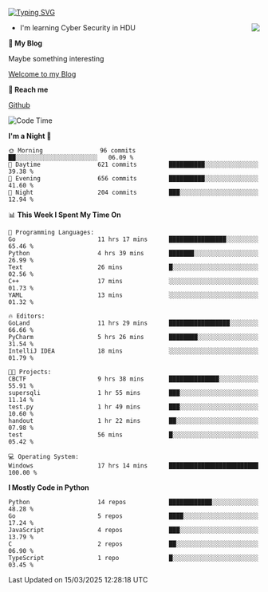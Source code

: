 [![Typing SVG](https://readme-typing-svg.herokuapp.com?font=Fira+Code&pause=1000&random=false&width=450&height=60&lines=Hello+%F0%9F%91%8B%F0%9F%8F%BB;I'm+JBNRZ)](https://git.io/typing-svg)

<a href="#">
  <img align="right" src="https://github-readme-stats.vercel.app/api?username=JBNRZ&show_icons=true&bg_color=15,f2f7fd,E0EAFC" />
</a>

- I'm learning Cyber Security in HDU

 **🌱 My Blog**

Maybe something interesting

[Welcome to my Blog](https://jbnrz.com.cn/)

 **💬 Reach me** 

[Github](https://github.com/JBNRZ)


<!--START_SECTION:waka-->
![Code Time](http://img.shields.io/badge/Code%20Time-1%2C028%20hrs%2037%20mins-blue)

**I'm a Night 🦉** 

```text
🌞 Morning                96 commits          ██░░░░░░░░░░░░░░░░░░░░░░░   06.09 % 
🌆 Daytime                621 commits         ██████████░░░░░░░░░░░░░░░   39.38 % 
🌃 Evening                656 commits         ██████████░░░░░░░░░░░░░░░   41.60 % 
🌙 Night                  204 commits         ███░░░░░░░░░░░░░░░░░░░░░░   12.94 % 
```


📊 **This Week I Spent My Time On** 

```text
💬 Programming Languages: 
Go                       11 hrs 17 mins      ████████████████░░░░░░░░░   65.46 % 
Python                   4 hrs 39 mins       ███████░░░░░░░░░░░░░░░░░░   26.99 % 
Text                     26 mins             █░░░░░░░░░░░░░░░░░░░░░░░░   02.56 % 
C++                      17 mins             ░░░░░░░░░░░░░░░░░░░░░░░░░   01.73 % 
YAML                     13 mins             ░░░░░░░░░░░░░░░░░░░░░░░░░   01.32 % 

🔥 Editors: 
GoLand                   11 hrs 29 mins      █████████████████░░░░░░░░   66.66 % 
PyCharm                  5 hrs 26 mins       ████████░░░░░░░░░░░░░░░░░   31.54 % 
IntelliJ IDEA            18 mins             ░░░░░░░░░░░░░░░░░░░░░░░░░   01.79 % 

🐱‍💻 Projects: 
CBCTF                    9 hrs 38 mins       ██████████████░░░░░░░░░░░   55.91 % 
supersqli                1 hr 55 mins        ███░░░░░░░░░░░░░░░░░░░░░░   11.14 % 
test.py                  1 hr 49 mins        ███░░░░░░░░░░░░░░░░░░░░░░   10.60 % 
handout                  1 hr 22 mins        ██░░░░░░░░░░░░░░░░░░░░░░░   07.98 % 
test                     56 mins             █░░░░░░░░░░░░░░░░░░░░░░░░   05.42 % 

💻 Operating System: 
Windows                  17 hrs 14 mins      █████████████████████████   100.00 % 
```

**I Mostly Code in Python** 

```text
Python                   14 repos            ████████████░░░░░░░░░░░░░   48.28 % 
Go                       5 repos             ████░░░░░░░░░░░░░░░░░░░░░   17.24 % 
JavaScript               4 repos             ███░░░░░░░░░░░░░░░░░░░░░░   13.79 % 
C                        2 repos             ██░░░░░░░░░░░░░░░░░░░░░░░   06.90 % 
TypeScript               1 repo              █░░░░░░░░░░░░░░░░░░░░░░░░   03.45 % 
```




 Last Updated on 15/03/2025 12:28:18 UTC
<!--END_SECTION:waka-->
